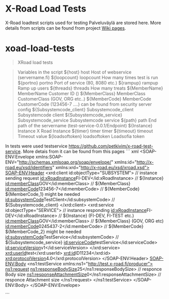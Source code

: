 # X-Road Load Tests

X-Road loadtest scripts used for testing Palveluväylä are stored here. More details from scripts can be found from project [Wiki pages](https://github.com/vrk-kpa/xroad-load-tests/wiki).


# xoad-load-tests
>XRoad load tests

>Variables in the script
>${host} 					        host 					        Host of webservice (servername.fi)
>${loopcount} 			        loopcount				      How many times test is run
>${portno}    			        portno					      Port of service		(80, 8080 etc.)
>${rampup}					        rampup 					      Ramp up users	
>${threads}				        threads					      How many treats
>${MemberName}			        MemberName				    Customer ID		()
>${MemberClass} 			      MemberClass				    CustomerClass  	(GOV, ORG etc..)
>${MemberCode}				      MemberCode				    CustomerCode	(123456-7 ....) can be found from security server config
>${Subsystemcode_client} 	Subsystemcode_client 	Subsystemcode client
>${Subsystemcode_service} 	Subsystemcode_service Subsystemcode service
>${path} 					        path					        End path of the servername (test-service-0.0.1/Endpoint)
>${Instance} 				      Instance  				    X Road Instance
>${timer}	 				        timer 					      timer
>${timeout} 					      timeout 				      Timeout value
>${loadsoftoken} 			    loadsoftoken 			    Loadsofia token

In tests were used testservice https://github.com/petkivim/x-road-test-service. More detais from it can be found from this pages
´´´ xml
<SOAP-ENV:Envelope xmlns:SOAP-ENV="http://schemas.xmlsoap.org/soap/envelope/" xmlns:id="http://x-road.eu/xsd/identifiers" xmlns:xrd="http://x-road.eu/xsd/xroad.xsd">
    <SOAP-ENV:Header>
        <xrd:client id:objectType="SUBSYSTEM">														// instance sending request
            <id:xRoadInstance>FI-DEV</id:xRoadInstance>										// ${Instance}
            <id:memberClass>GOV</id:memberClass>													// ${MemberClass}
            <id:memberCode>123456-7</id:memberCode>												// ${MemberCode} 	${MemberCode_1} might be needed
            <id:subsystemCode>TestClient</id:subsystemCode>								// ${Subsystemcode_client}
        </xrd:client>
        <xrd:service id:objectType="SERVICE">														  // instance responding
            <id:xRoadInstance>FI-DEV</id:xRoadInstance>										// ${Instance} (FI-DEV, FI-TEST etc.)
            <id:memberClass>GOV</id:memberClass>													// ${MemberClass}	(GOV, ORG etc)
            <id:memberCode>0245437-2</id:memberCode>											// ${MemberCode}	${MemberCode_2} might be needed
            <id:subsystemCode>TestService</id:subsystemCode>							// ${Subsystemcode_service}
            <id:serviceCode>testService</id:serviceCode>												
            <id:serviceVersion>v1</id:serviceVersion>
        </xrd:service>
        <xrd:userId>test</xrd:userId>
        <xrd:id>ID11234</xrd:id>
        <xrd:protocolVersion>4.0</xrd:protocolVersion>
    </SOAP-ENV:Header>
    <SOAP-ENV:Body>
        <ns1:testService xmlns:ns1="http://test.x-road.fi/producer">
            <ns1:request>
                <ns1:responseBodySize>25</ns1:responseBodySize>						  // responce Body size
                <ns1:responseAttachmentSize>0</ns1:responseAttachmentSize>  // responce Attachment size
            </ns1:request>
        </ns1:testService>
    </SOAP-ENV:Body>
</SOAP-ENV:Envelope>

´´´